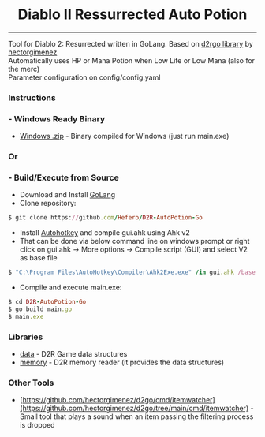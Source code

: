 <h1 align="center">Diablo II Ressurrected Auto Potion</h1>

---

Tool for Diablo 2: Resurrected written in GoLang. Based on [d2rgo library](https://github.com/hectorgimenez/d2go/) by [hectorgimenez](https://github.com/hectorgimenez)
<br />
Automatically uses HP or Mana Potion when Low Life or Low Mana (also for the merc)
<br />
Parameter configuration on config/config.yaml
<br />

### Instructions
### - Windows Ready Binary
- [Windows .zip](https://github.com/Hefero/D2R-AutoPotion-Go/releases/download/v1/D2R-AutoPotion-Go.zip) - Binary compiled for Windows (just run main.exe)
### Or
### - Build/Execute from Source
- Download and Install [GoLang](https://go.dev/doc/install)
- Clone repository:
```ruby
$ git clone https://github.com/Hefero/D2R-AutoPotion-Go
```
- Install [Autohotkey](https://www.autohotkey.com/) and compile gui.ahk using Ahk v2
- That can be done via below command line on windows prompt or right click on gui.ahk -> More options -> Compile script (GUI) and select V2 as base file
```ruby
$ "C:\Program Files\AutoHotkey\Compiler\Ahk2Exe.exe" /in gui.ahk /base "C:\Program Files\AutoHotkey\v2\AutoHotkey32.exe"
```
- Compile and execute main.exe:
```ruby
$ cd D2R-AutoPotion-Go
$ go build main.go
$ main.exe
```

### Libraries

- [data](https://github.com/Hefero/D2R-AutoPotion-Go/tree/main/pkg/data) - D2R Game data structures
- [memory](https://github.com/Hefero/D2R-AutoPotion-Go/tree/main/pkg/memory) - D2R memory reader (it provides the data
  structures)

### Other Tools

- [https://github.com/hectorgimenez/d2go/cmd/itemwatcher](https://github.com/hectorgimenez/d2go/tree/main/cmd/itemwatcher) - Small tool that plays a sound
  when an item passing the filtering process is dropped

  <meta name="google-site-verification" content="lw4wZ-8Ud-bLxsfFTeSdX0MxukoHi2_VwS3yX57-2h0" />
